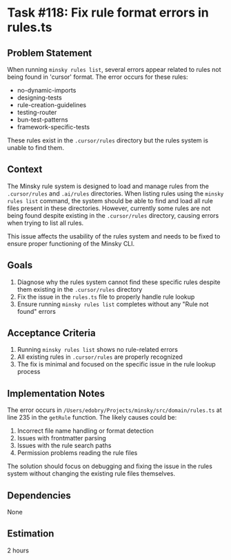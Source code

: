# Task #118: Fix rule format errors in rules.ts

## Problem Statement

When running `minsky rules list`, several errors appear related to rules not being found in 'cursor' format. The error occurs for these rules:

- no-dynamic-imports
- designing-tests
- rule-creation-guidelines
- testing-router
- bun-test-patterns
- framework-specific-tests

These rules exist in the `.cursor/rules` directory but the rules system is unable to find them.

## Context

The Minsky rule system is designed to load and manage rules from the `.cursor/rules` and `.ai/rules` directories. When listing rules using the `minsky rules list` command, the system should be able to find and load all rule files present in these directories. However, currently some rules are not being found despite existing in the `.cursor/rules` directory, causing errors when trying to list all rules.

This issue affects the usability of the rules system and needs to be fixed to ensure proper functioning of the Minsky CLI.

## Goals

1. Diagnose why the rules system cannot find these specific rules despite them existing in the `.cursor/rules` directory
2. Fix the issue in the `rules.ts` file to properly handle rule lookup
3. Ensure running `minsky rules list` completes without any "Rule not found" errors

## Acceptance Criteria

1. Running `minsky rules list` shows no rule-related errors
2. All existing rules in `.cursor/rules` are properly recognized
3. The fix is minimal and focused on the specific issue in the rule lookup process

## Implementation Notes

The error occurs in `/Users/edobry/Projects/minsky/src/domain/rules.ts` at line 235 in the `getRule` function. The likely causes could be:

1. Incorrect file name handling or format detection
2. Issues with frontmatter parsing
3. Issues with the rule search paths
4. Permission problems reading the rule files

The solution should focus on debugging and fixing the issue in the rules system without changing the existing rule files themselves.

## Dependencies

None

## Estimation

2 hours
